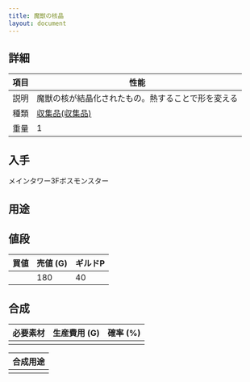 ```yaml
---
title: 魔獣の核晶
layout: document
---
```

## 詳細


|項目|性能|
|---|---|
|説明|魔獣の核が結晶化されたもの。熱することで形を変える|
|種類|[収集品(収集品)](収集品(収集品))|
|重量|1|

## 入手

メインタワー3Fボスモンスター

## 用途


## 値段


|買値|売値 (G)|ギルドP|
|---|---|---|
||180|40|

## 合成


|必要素材|生産費用 (G)|確率 (%)|
|---|---|---|
||||


|合成用途|
|---|
||